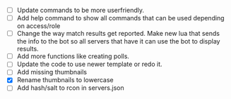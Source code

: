 - [ ] Update commands to be more userfriendly.
- [ ] Add help command to show all commands that can be used depending on access/role
- [ ] Change the way match results get reported. Make new lua that sends the info to the bot so all servers that have it can use the bot to display results.
- [ ] Add more functions like creating polls.
- [ ] Update the code to use newer template or redo it.
- [ ] Add missing thumbnails
- [x] Rename thumbnails to lowercase 
- [ ] Add hash/salt to rcon in servers.json
